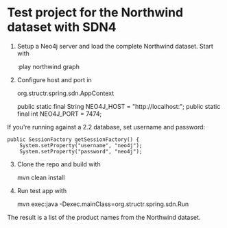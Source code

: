 # Test project for the Northwind dataset with SDN4

1. Setup a Neo4j server and load the complete Northwind dataset. Start with

    :play northwind graph

2. Configure host and port in

    org.structr.spring.sdn.AppContext

	public static final String NEO4J_HOST = "http://localhost:";
	public static final int    NEO4J_PORT = 7474;

If you're running against a 2.2 database, set username and password:

	public SessionFactory getSessionFactory() {
		System.setProperty("username", "neo4j");
		System.setProperty("password", "neo4j");


3. Clone the repo and build with

    mvn clean install


3. Run test app with

	mvn exec:java -Dexec.mainClass=org.structr.spring.sdn.Run

The result is a list of the product names from the Northwind dataset.